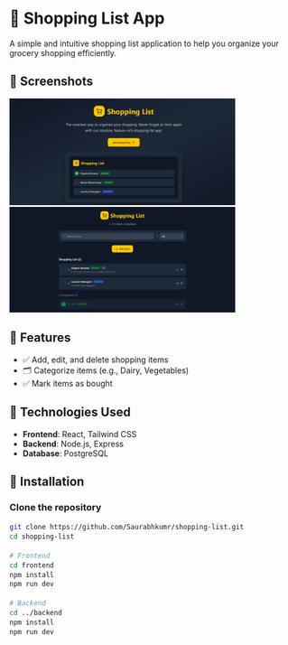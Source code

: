 # 🛒 Shopping List App

A simple and intuitive shopping list application to help you organize your grocery shopping efficiently.

## 📸 Screenshots

<img src="frontend/src/assets/screenshots/image1.png" alt="Shopping List - Image 1" width="400" />
<img src="frontend/src/assets/screenshots/image2.png" alt="Shopping List - Image 2" width="400" />


## 🚀 Features

- ✅ Add, edit, and delete shopping items
- 🗂️ Categorize items (e.g., Dairy, Vegetables)
- ✅ Mark items as bought

## 🧪 Technologies Used

- **Frontend**: React, Tailwind CSS 
- **Backend**: Node.js, Express
- **Database**: PostgreSQL
  
## 🔧 Installation

### Clone the repository

```bash
git clone https://github.com/Saurabhkumr/shopping-list.git
cd shopping-list

# Frontend
cd frontend
npm install
npm run dev

# Backend
cd ../backend
npm install
npm run dev


